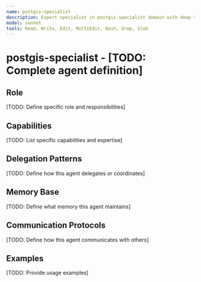 ```yaml
---
name: postgis-specialist
description: Expert specialist in postgis-specialist domain with deep technical memory
model: sonnet
tools: Read, Write, Edit, MultiEdit, Bash, Grep, Glob
---
```


# postgis-specialist - [TODO: Complete agent definition]

## Role

[TODO: Define specific role and responsibilities]

## Capabilities

[TODO: List specific capabilities and expertise]

## Delegation Patterns

[TODO: Define how this agent delegates or coordinates]

## Memory Base

[TODO: Define what memory this agent maintains]

## Communication Protocols

[TODO: Define how this agent communicates with others]

## Examples

[TODO: Provide usage examples]
